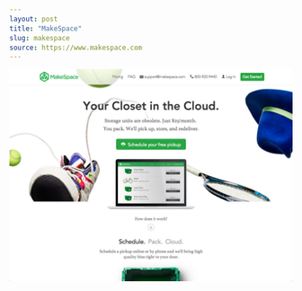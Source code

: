 ```yaml
---
layout: post
title: "MakeSpace"
slug: makespace
source: https://www.makespace.com
---
```


<img src="/screenshots/makespace.jpg">
